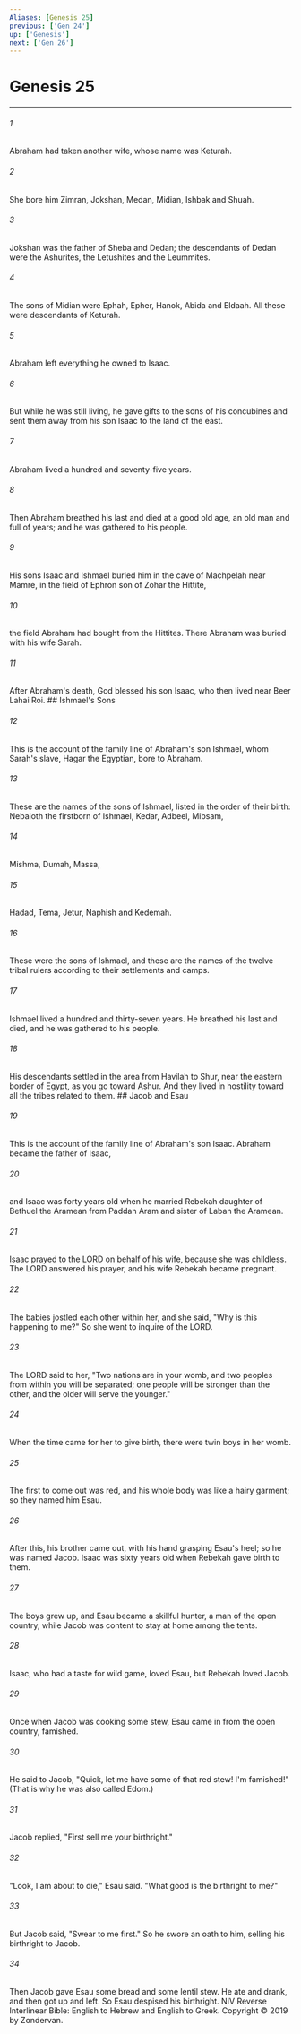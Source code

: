 ```yaml
---
Aliases: [Genesis 25]
previous: ['Gen 24']
up: ['Genesis']
next: ['Gen 26']
---
```

# Genesis 25

***


###### 1 
Abraham had taken another wife, whose name was Keturah. 

###### 2 
She bore him Zimran, Jokshan, Medan, Midian, Ishbak and Shuah. 

###### 3 
Jokshan was the father of Sheba and Dedan; the descendants of Dedan were the Ashurites, the Letushites and the Leummites. 

###### 4 
The sons of Midian were Ephah, Epher, Hanok, Abida and Eldaah. All these were descendants of Keturah. 

###### 5 
Abraham left everything he owned to Isaac. 

###### 6 
But while he was still living, he gave gifts to the sons of his concubines and sent them away from his son Isaac to the land of the east. 

###### 7 
Abraham lived a hundred and seventy-five years. 

###### 8 
Then Abraham breathed his last and died at a good old age, an old man and full of years; and he was gathered to his people. 

###### 9 
His sons Isaac and Ishmael buried him in the cave of Machpelah near Mamre, in the field of Ephron son of Zohar the Hittite, 

###### 10 
the field Abraham had bought from the Hittites. There Abraham was buried with his wife Sarah. 

###### 11 
After Abraham's death, God blessed his son Isaac, who then lived near Beer Lahai Roi. ## Ishmael's Sons 

###### 12 
This is the account of the family line of Abraham's son Ishmael, whom Sarah's slave, Hagar the Egyptian, bore to Abraham. 

###### 13 
These are the names of the sons of Ishmael, listed in the order of their birth: Nebaioth the firstborn of Ishmael, Kedar, Adbeel, Mibsam, 

###### 14 
Mishma, Dumah, Massa, 

###### 15 
Hadad, Tema, Jetur, Naphish and Kedemah. 

###### 16 
These were the sons of Ishmael, and these are the names of the twelve tribal rulers according to their settlements and camps. 

###### 17 
Ishmael lived a hundred and thirty-seven years. He breathed his last and died, and he was gathered to his people. 

###### 18 
His descendants settled in the area from Havilah to Shur, near the eastern border of Egypt, as you go toward Ashur. And they lived in hostility toward all the tribes related to them. ## Jacob and Esau 

###### 19 
This is the account of the family line of Abraham's son Isaac. Abraham became the father of Isaac, 

###### 20 
and Isaac was forty years old when he married Rebekah daughter of Bethuel the Aramean from Paddan Aram and sister of Laban the Aramean. 

###### 21 
Isaac prayed to the LORD on behalf of his wife, because she was childless. The LORD answered his prayer, and his wife Rebekah became pregnant. 

###### 22 
The babies jostled each other within her, and she said, "Why is this happening to me?" So she went to inquire of the LORD. 

###### 23 
The LORD said to her, "Two nations are in your womb, and two peoples from within you will be separated; one people will be stronger than the other, and the older will serve the younger." 

###### 24 
When the time came for her to give birth, there were twin boys in her womb. 

###### 25 
The first to come out was red, and his whole body was like a hairy garment; so they named him Esau. 

###### 26 
After this, his brother came out, with his hand grasping Esau's heel; so he was named Jacob. Isaac was sixty years old when Rebekah gave birth to them. 

###### 27 
The boys grew up, and Esau became a skillful hunter, a man of the open country, while Jacob was content to stay at home among the tents. 

###### 28 
Isaac, who had a taste for wild game, loved Esau, but Rebekah loved Jacob. 

###### 29 
Once when Jacob was cooking some stew, Esau came in from the open country, famished. 

###### 30 
He said to Jacob, "Quick, let me have some of that red stew! I'm famished!" (That is why he was also called Edom.) 

###### 31 
Jacob replied, "First sell me your birthright." 

###### 32 
"Look, I am about to die," Esau said. "What good is the birthright to me?" 

###### 33 
But Jacob said, "Swear to me first." So he swore an oath to him, selling his birthright to Jacob. 

###### 34 
Then Jacob gave Esau some bread and some lentil stew. He ate and drank, and then got up and left. So Esau despised his birthright. NIV Reverse Interlinear Bible: English to Hebrew and English to Greek. Copyright © 2019 by Zondervan.
